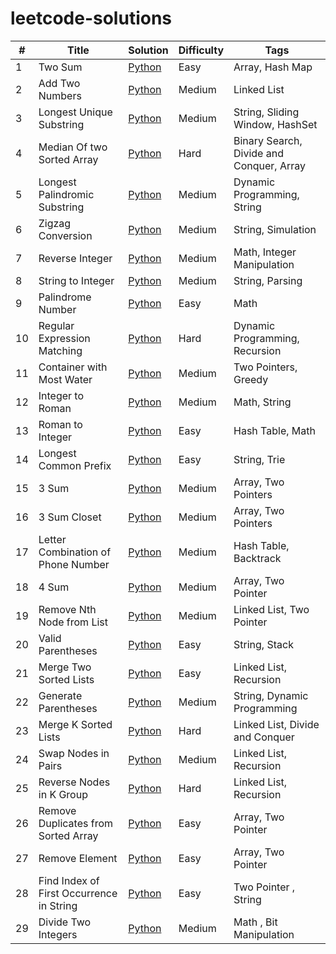 # leetcode-solutions

| #  | Title                                    | Solution                                               | Difficulty | Tags                                     |
|----|------------------------------------------|--------------------------------------------------------|------------|------------------------------------------|
| 1  | Two Sum                                  | [Python](Easy/two_sum.py)                              | Easy       | Array, Hash Map                          |
| 2  | Add Two Numbers                          | [Python](Medium/add_two_numbers.py)                    | Medium     | Linked List                              |
| 3  | Longest Unique Substring                 | [Python](Medium/longest_substring.py)                  | Medium     | String, Sliding Window, HashSet          |
| 4  | Median Of two Sorted Array               | [Python](Hard/median_of_two_array.py)                  | Hard       | Binary Search, Divide and Conquer, Array |
| 5  | Longest Palindromic Substring            | [Python](Medium/palindromic_substring.py)              | Medium     | Dynamic Programming, String              |
| 6  | Zigzag Conversion                        | [Python](Medium/zigzag_conversion.py)                  | Medium     | String, Simulation                       |
| 7  | Reverse Integer                          | [Python](Medium/reverse_integer.py)                    | Medium     | Math, Integer Manipulation               |
| 8  | String to Integer                        | [Python](Medium/string_to_integer.py)                  | Medium     | String, Parsing                          |
| 9  | Palindrome Number                        | [Python](Easy/palindrome_number.py)                    | Easy       | Math                                     |
| 10 | Regular Expression Matching              | [Python](Hard/regular_expression_matching.py)          | Hard       | Dynamic Programming, Recursion           |
| 11 | Container with Most Water                | [Python](Medium/container_with_most_water.py)          | Medium     | Two Pointers, Greedy                     |
| 12 | Integer to Roman                         | [Python](Medium/integer_to_roman.py)                   | Medium     | Math, String                             |
| 13 | Roman to Integer                         | [Python](Easy/roman_to_integer.py)                     | Easy       | Hash Table, Math                         |
| 14 | Longest Common Prefix                    | [Python](Easy/longest_common_prefix.py)                | Easy       | String, Trie                             |
| 15 | 3 Sum                                    | [Python](Medium/3sum.py)                               | Medium     | Array, Two Pointers                      |
| 16 | 3 Sum Closet                             | [Python](Medium/3sum_closet.py)                        | Medium     | Array, Two Pointers                      |
| 17 | Letter Combination of Phone Number       | [Python](Medium/letter_combination_of_phone_number.py) | Medium     | Hash Table, Backtrack                    | 
| 18 | 4 Sum                                    | [Python](Medium/4sum.py)                               | Medium     | Array, Two Pointer                       | 
| 19 | Remove Nth Node from List                | [Python](Medium/remove_nth_node.py)                    | Medium     | Linked List, Two Pointer                 | 
| 20 | Valid Parentheses                        | [Python](Easy/valid_parentheses.py)                    | Easy       | String, Stack                            | 
| 21 | Merge Two Sorted Lists                   | [Python](Easy/merge_two_sorted_list.py)                | Easy       | Linked List, Recursion                   | 
| 22 | Generate Parentheses                     | [Python](Medium/generate_parentheses.py)               | Medium     | String, Dynamic Programming              | 
| 23 | Merge K Sorted Lists                     | [Python](Hard/merge_k_sorted_lists.py)                 | Hard       | Linked List, Divide and Conquer          | 
| 24 | Swap Nodes in Pairs                      | [Python](Medium/swap_nodes_in_pairs.py)                | Medium     | Linked List, Recursion                   | 
| 25 | Reverse Nodes in K Group                 | [Python](Hard/reverse_nodes_in_k-group.py)             | Hard       | Linked List, Recursion                   | 
| 26 | Remove Duplicates from Sorted Array      | [Python](Easy/remove_duplicates_from_sorted_array.py)  | Easy       | Array, Two Pointer                       | 
| 27 | Remove Element                           | [Python](Easy/remove_element.py)                       | Easy       | Array, Two Pointer                       | 
| 28 | Find Index of First Occurrence in String | [Python](Easy/index_of_first_occurrence_in_string.py)  | Easy       | Two Pointer , String                     | 
| 29 | Divide Two Integers                      | [Python](Medium/divide_two_integers.py)                | Medium     | Math , Bit Manipulation                  | 

